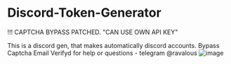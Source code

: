 # Discord-Token-Generator
!!! CAPTCHA BYPASS PATCHED. "CAN USE OWN API KEY" 


This is a discord gen, that makes automatically discord accounts. Bypass Captcha Email Verifyd
for help or questions - telegram @ravalous
![image](https://user-images.githubusercontent.com/38435107/151044187-c79e5808-b0c8-42ba-b552-f33a67a6f926.png)
